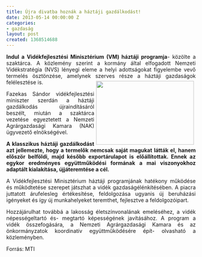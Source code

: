 ```yaml
---
title: Újra divatba hoznák a háztáji gazdálkodást!
date: 2013-05-14 00:00:00 Z
categories:
- gazdaság
layout: post
created: 1368514688
---
```


<p style="text-align: justify;"><strong>Indul a Vidékfejlesztési Minisztérium (VM) háztáji programja</strong>- közölte a szaktárca. A közlemény szerint a kormány által elfogadott Nemzeti Vidékstratégia (NVS) lényegi eleme a helyi adottságokat figyelembe vevő termelés ösztönzése, amelynek szerves része a háztáji gazdaságok felélesztése is.<img src="/sites/goldconsulting.eu/files/img/260x170-images-stories-4.jpg" width="260" height="170" style="float: right; margin: 5px;"></p><p style="text-align: justify;">Fazekas Sándor vidékfejlesztési miniszter szerdán a háztáji gazdálkodás újraindításáról beszélt, miután a szaktárca vezetése egyeztetett a Nemzeti Agrárgazdasági Kamara (NAK) ügyvezető elnökségével.</p><p style="text-align: justify;"><strong>A klasszikus háztáji gazdálkodást azt jellemezte, hogy a termelők nemcsak saját magukat látták el, hanem először belföldi, majd később exportárulapot is előállítottak. Ennek az egykor eredményes együttműködési formának a mai viszonyokhoz adaptált kialakítása, újjáteremtése a cél.</strong></p><p style="text-align: justify;">A Vidékfejlesztési Minisztérium háztáji programjának hatékony működése és működtetése szerepet játszhat a vidék gazdaságélénkítésében. A piacra juttatott árufelesleg értékesítése, feldolgozása ugyanis új beruházási igényeket és így új munkahelyeket teremthet, fejlesztve a feldolgozóipart.</p><p style="text-align: justify;">Hozzájárulhat továbbá a lakosság életszínvonalának emeléséhez, a vidék népességeltartó és- megtartó képességének javításához. A program a vidék összefogására, a Nemzeti Agrárgazdasági Kamara és az önkormányzatok koordinatív együttműködésére épít- olvasható a közleményben.</p><p style="text-align: justify;">Forrás: MTI</p>
